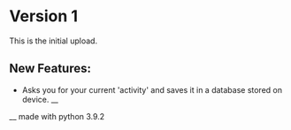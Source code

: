 # Version 1
This is the initial upload.
## New Features:
* Asks you for your current 'activity' and saves it in a database stored on device. __
  
__ made with python 3.9.2
